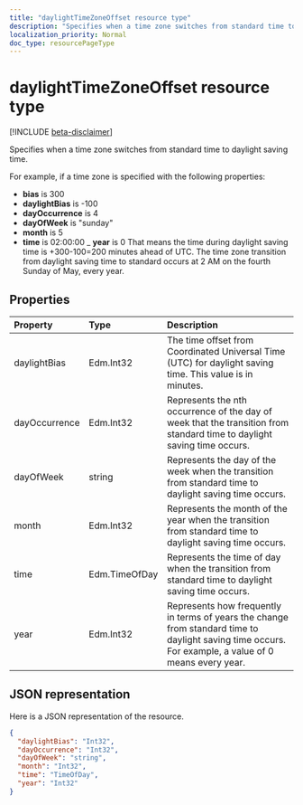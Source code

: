 ```yaml
---
title: "daylightTimeZoneOffset resource type"
description: "Specifies when a time zone switches from standard time to daylight saving time."
localization_priority: Normal
doc_type: resourcePageType
---
```


# daylightTimeZoneOffset resource type

[!INCLUDE [beta-disclaimer](../../includes/beta-disclaimer.md)]

Specifies when a time zone switches from standard time to daylight saving time.

For example, if a time zone is specified with the following properties:

- **bias** is 300
- **daylightBias** is -100
- **dayOccurrence** is 4
- **dayOfWeek** is "sunday"
- **month** is 5
- **time** is 02:00:00
_ **year** is 0
That means the time during daylight saving time is +300-100=200 minutes ahead of UTC. The time zone transition from 
daylight saving time to standard occurs at 2 AM on the fourth Sunday of May, every year.


## Properties
| Property	   | Type	|Description|
|:---------------|:--------|:----------|
| daylightBias | Edm.Int32 | The time offset from Coordinated Universal Time (UTC) for daylight saving time. This value is in minutes.  |
| dayOccurrence | Edm.Int32 | Represents the nth occurrence of the day of week that the transition from standard time to daylight saving time occurs. |
| dayOfWeek | string | Represents the day of the week when the transition from standard time to daylight saving time occurs. |
| month | Edm.Int32 | Represents the month of the year when the transition from standard time to daylight saving time occurs. |
| time | Edm.TimeOfDay | Represents the time of day when the transition from standard time to daylight saving time occurs. |
| year | Edm.Int32 | Represents how frequently in terms of years the change from standard time to daylight saving time occurs. For example, a value of 0 means every year.|


## JSON representation

Here is a JSON representation of the resource.

<!-- {
  "blockType": "resource",
  "optionalProperties": [

  ],
  "@odata.type": "microsoft.graph.daylightTimeZoneOffset"
}-->

```json
{
  "daylightBias": "Int32",
  "dayOccurrence": "Int32",
  "dayOfWeek": "string",
  "month": "Int32",
  "time": "TimeOfDay",
  "year": "Int32"
}

```

<!-- uuid: 8fcb5dbc-d5aa-4681-8e31-b001d5168d79
2015-10-25 14:57:30 UTC -->
<!--
{
  "type": "#page.annotation",
  "description": "daylightTimeZoneOffset resource",
  "keywords": "",
  "section": "documentation",
  "tocPath": "",
  "suppressions": []
}
-->
